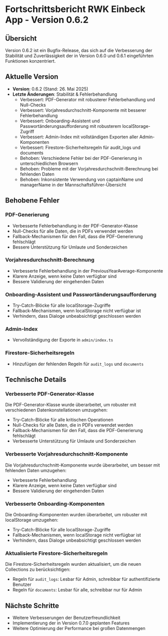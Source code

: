 # Fortschrittsbericht RWK Einbeck App - Version 0.6.2

## Übersicht
Version 0.6.2 ist ein Bugfix-Release, das sich auf die Verbesserung der Stabilität und Zuverlässigkeit der in Version 0.6.0 und 0.6.1 eingeführten Funktionen konzentriert.

## Aktuelle Version
- **Version**: 0.6.2 (Stand: 26. Mai 2025)
- **Letzte Änderungen**: Stabilität & Fehlerbehandlung
  - Verbessert: PDF-Generator mit robusterer Fehlerbehandlung und Null-Checks
  - Verbessert: Vorjahresdurchschnitt-Komponente mit besserer Fehlerbehandlung
  - Verbessert: Onboarding-Assistent und Passwortänderungsaufforderung mit robusterem localStorage-Zugriff
  - Verbessert: Admin-Index mit vollständigen Exporten aller Admin-Komponenten
  - Verbessert: Firestore-Sicherheitsregeln für audit_logs und documents
  - Behoben: Verschiedene Fehler bei der PDF-Generierung in unterschiedlichen Browsern
  - Behoben: Probleme mit der Vorjahresdurchschnitt-Berechnung bei fehlenden Daten
  - Behoben: Inkonsistente Verwendung von captainName und managerName in der Mannschaftsführer-Übersicht

## Behobene Fehler

### PDF-Generierung
- Verbesserte Fehlerbehandlung in der PDF-Generator-Klasse
- Null-Checks für alle Daten, die in PDFs verwendet werden
- Fallback-Mechanismen für den Fall, dass die PDF-Generierung fehlschlägt
- Bessere Unterstützung für Umlaute und Sonderzeichen

### Vorjahresdurchschnitt-Berechnung
- Verbesserte Fehlerbehandlung in der PreviousYearAverage-Komponente
- Klarere Anzeige, wenn keine Daten verfügbar sind
- Bessere Validierung der eingehenden Daten

### Onboarding-Assistent und Passwortänderungsaufforderung
- Try-Catch-Blöcke für alle localStorage-Zugriffe
- Fallback-Mechanismen, wenn localStorage nicht verfügbar ist
- Verhindern, dass Dialoge unbeabsichtigt geschlossen werden

### Admin-Index
- Vervollständigung der Exporte in `admin/index.ts`

### Firestore-Sicherheitsregeln
- Hinzufügen der fehlenden Regeln für `audit_logs` und `documents`

## Technische Details

### Verbesserte PDF-Generator-Klasse
Die PDF-Generator-Klasse wurde überarbeitet, um robuster mit verschiedenen Datenkonstellationen umzugehen:
- Try-Catch-Blöcke für alle kritischen Operationen
- Null-Checks für alle Daten, die in PDFs verwendet werden
- Fallback-Mechanismen für den Fall, dass die PDF-Generierung fehlschlägt
- Verbesserte Unterstützung für Umlaute und Sonderzeichen

### Verbesserte Vorjahresdurchschnitt-Komponente
Die Vorjahresdurchschnitt-Komponente wurde überarbeitet, um besser mit fehlenden Daten umzugehen:
- Verbesserte Fehlerbehandlung
- Klarere Anzeige, wenn keine Daten verfügbar sind
- Bessere Validierung der eingehenden Daten

### Verbesserte Onboarding-Komponenten
Die Onboarding-Komponenten wurden überarbeitet, um robuster mit localStorage umzugehen:
- Try-Catch-Blöcke für alle localStorage-Zugriffe
- Fallback-Mechanismen, wenn localStorage nicht verfügbar ist
- Verhindern, dass Dialoge unbeabsichtigt geschlossen werden

### Aktualisierte Firestore-Sicherheitsregeln
Die Firestore-Sicherheitsregeln wurden aktualisiert, um die neuen Collections zu berücksichtigen:
- Regeln für `audit_logs`: Lesbar für Admin, schreibbar für authentifizierte Benutzer
- Regeln für `documents`: Lesbar für alle, schreibbar nur für Admin

## Nächste Schritte
- Weitere Verbesserungen der Benutzerfreundlichkeit
- Implementierung der in Version 0.7.0 geplanten Features
- Weitere Optimierung der Performance bei großen Datenmengen